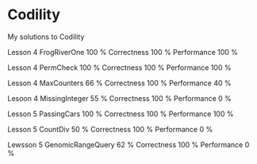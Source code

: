 # Codility
My solutions to Codility

Lesson 4 FrogRiverOne     100 %     Correctness 100 %     Performance 100 %

Lesson 4 PermCheck        100 %     Correctness 100 %     Performance 100 %

Lesson 4 MaxCounters      66  %     Correctness 100 %     Performance 40  %  

Lesoon 4 MissingInteger   55  %     Correctness 100 %     Performance 0   %

Lesson 5 PassingCars      100 %     Correctness 100 %     Performance 100 %

Lesson 5 CountDiv         50  %     Correctness 100 %     Performance 0   %

Lewsson 5 GenomicRangeQuery 62  %   Correctness 100 %     Performance 0   %
